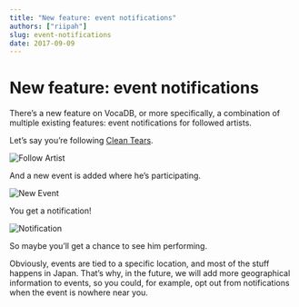 ```yaml
---
title: "New feature: event notifications"
authors: ["riipah"]
slug: event-notifications
date: 2017-09-09
---
```


# New feature: event notifications

There’s a new feature on VocaDB, or more specifically, a combination of multiple existing features: event notifications for followed artists.

Let’s say you’re following [Clean Tears](http://vocadb.net/Ar/20).

![Follow Artist](/images/event-notifications-1.png)

And a new event is added where he’s participating.

![New Event](/images/event-notifications-2.png)

You get a notification!

![Notification](/images/event-notifications-3.png)

So maybe you’ll get a chance to see him performing.

Obviously, events are tied to a specific location, and most of the stuff happens in Japan. That’s why, in the future, we will add more geographical information to events, so you could, for example, opt out from notifications when the event is nowhere near you.
